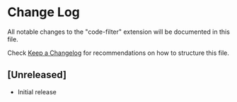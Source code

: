 # Change Log

All notable changes to the "code-filter" extension will be documented in this file.

Check [Keep a Changelog](http://keepachangelog.com/) for recommendations on how to structure this file.

## [Unreleased]

- Initial release